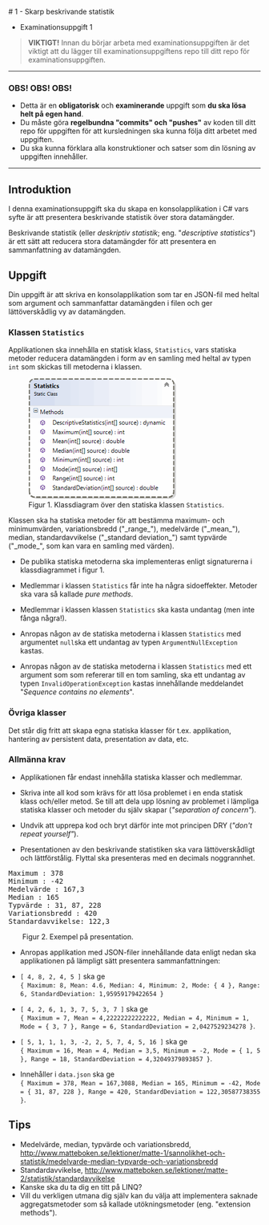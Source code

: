 #<i class="fa fa-graduation-cap"></i> 1 - Skarp beskrivande statistik

<ul class="fa-ul fa-border exercise-info">
<li><i class="fa-li fa fa-star-o"></i>Examinationsuppgift 1</li>
</ul>

><i class="fa fa-warning"></i> __VIKTIGT!__ Innan du börjar arbeta med examinationsuppgiften är det viktigt att du lägger till examinationsuppgiftens repo till ditt repo för examinationsuppgiften.

***
### <i class="fa fa-warning"></i> OBS! OBS! OBS!
- Detta är en **obligatorisk** och **examinerande** uppgift som **du ska lösa helt på egen hand**.
- Du måste göra **regelbundna "commits" och "pushes"** av koden till ditt repo för uppgiften för att kursledningen ska kunna följa ditt arbetet med uppgiften.
- Du ska kunna förklara alla konstruktioner och satser som din lösning av uppgiften innehåller.
***

## <i class="fa fa-flag-o"></i> Introduktion

I denna examinationsuppgift ska du skapa en konsolapplikation i C# vars syfte är att presentera beskrivande statistik över stora datamängder.

Beskrivande statistik (eller *deskriptiv statistik*; eng. "*descriptive statistics*") är ett sätt att reducera stora datamängder för att presentera en sammanfattning av datamängden.

## <i class="fa fa-flag-o"></i> Uppgift

Din uppgift är att skriva en konsolapplikation som tar en JSON-fil med heltal som argument och sammanfattar datamängden i filen och ger lättöverskådlig vy av datamängden.


### Klassen `Statistics`

Applikationen ska innehålla en statisk klass, `Statistics`, vars statiska metoder reducera datamängden i form av en samling med heltal av typen `int` som skickas till metoderna i klassen.

<figure>
<img src="img/statistics-class.gif" alt="Klassdiagram" />
<figcaption>
Figur 1. Klassdiagram över den statiska klassen <code>Statistics</code>.
</figcaption>
</figure>

<p>Klassen ska ha statiska metoder för att bestämma maximum- och minimumvärden, variationsbredd ("_range_"), medelvärde ("_mean_"), median, standardavvikelse ("_standard deviation_") samt typvärde ("_mode_", som kan vara en samling med värden).</p>

- De publika statiska metoderna ska implementeras enligt signaturerna i klassdiagrammet i figur 1.

- Medlemmar i klassen `Statistics` får inte ha några sidoeffekter. Metoder ska vara så kallade _pure methods_.

- Medlemmar i klassen klassen `Statistics` ska kasta undantag (men inte fånga några!).

- Anropas någon av de statiska metoderna i klassen `Statistics` med argumentet `null`ska ett undantag av typen `ArgumentNullException` kastas.

- Anropas någon av de statiska metoderna i klassen `Statistics` med ett argument som som refererar till en tom samling, ska ett undantag av typen `InvalidOperationException` kastas innehållande meddelandet "_Sequence contains no elements_".

### Övriga klasser

Det står dig fritt att skapa egna statiska klasser för t.ex. applikation, hantering av persistent data, presentation av data, etc.

### Allmänna krav

- Applikationen får endast innehålla statiska klasser och medlemmar.

- Skriva inte all kod som krävs för att lösa problemet i en enda statisk klass och/eller metod. Se till att dela upp lösning av problemet i lämpliga statiska klasser och metoder du själv skapar (_"separation of concern"_).

- Undvik att upprepa kod och bryt därför inte mot principen DRY (_"don't repeat yourself"_).

- Presentationen av den beskrivande statistiken ska vara lättöverskådligt och lättförstålig. Flyttal ska presenteras med en decimals noggrannhet.

<pre class="console">Maximum : 378
Minimum : -42
Medelvärde : 167,3
Median : 165
Typvärde : 31, 87, 228
Variationsbredd : 420
Standardavvikelse: 122,3</pre>

<figcaption style="margin-left: 2em;">
Figur 2. Exempel på presentation.
</figcaption>

- Anropas applikation med JSON-filer innehållande data enligt nedan ska applikationen på lämpligt sätt presentera sammanfattningen:

- `[ 4, 8, 2, 4, 5 ]` ska ge <br />`{ Maximum: 8, Mean: 4.6, Median: 4, Minimum: 2, Mode: { 4 }, Range: 6, StandardDeviation: 1,95959179422654 }`

- `[ 4, 2, 6, 1, 3, 7, 5, 3, 7 ]` ska ge <br />`{ Maximum = 7, Mean = 4,22222222222222, Median = 4, Minimum = 1, Mode = { 3, 7 }, Range = 6, StandardDeviation = 2,0427529234278 }`.

- `[ 5, 1, 1, 1, 3, -2, 2, 5, 7, 4, 5, 16 ]` ska ge <br />`{ Maximum = 16, Mean = 4, Median = 3,5, Minimum = -2, Mode = { 1, 5 }, Range = 18, StandardDeviation = 4,32049379893857 }`.

- Innehåller i `data.json` ska ge <br />`{ Maximum = 378, Mean = 167,3088, Median = 165, Minimum = -42, Mode = { 31, 87, 228 }, Range = 420, StandardDeviation = 122,30587738355 }`.

## Tips

- Medelvärde, median, typvärde och variationsbredd, http://www.matteboken.se/lektioner/matte-1/sannolikhet-och-statistik/medelvarde-median-typvarde-och-variationsbredd
- Standardavvikelse, http://www.matteboken.se/lektioner/matte-2/statistik/standardavvikelse
- Kanske ska du ta dig en titt på LINQ?
- Vill du verkligen utmana dig själv kan du välja att implementera saknade aggregatsmetoder som så kallade utökningsmetoder (eng. "extension methods").
